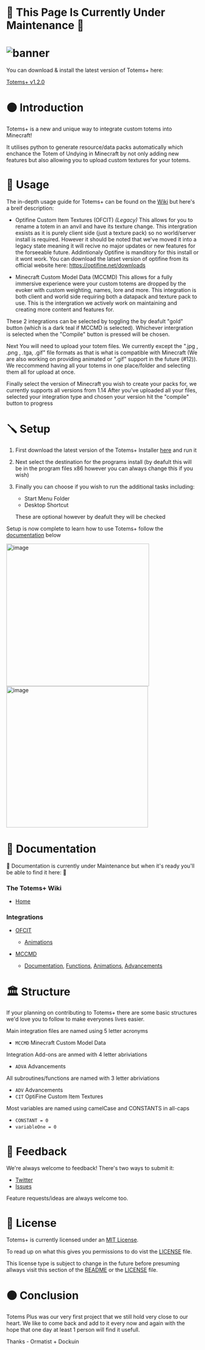 # 🚧 This Page Is Currently Under Maintenance 🚧

# ![banner](https://user-images.githubusercontent.com/67003539/180610304-3dbce80c-c368-4fd4-aa59-124e04875284.png)

  You can download & install the latest version of Totems+ here:

  [Totems+ v1.2.0](https://www.mediafire.com/file/6s8gqlti3z5i627/Totems++Installer.exe/file)
  
# 
# 🟠 Introduction

Totems+ is a new and unique way to integrate custom totems into Minecraft! 

It utilises python to generate resource/data packs automatically which enchance the Totem of Undying in Minecraft by not only adding new features but also allowing you to upload custom textures for your totems.

# 🏃 Usage

The in-depth usage guide for Totems+ can be found on the [Wiki](https://github.com/The-Iceburg/TotemsPlus/wiki) but here's a breif description:

- Optifine Custom Item Textures (OFCIT) *(Legacy)*
  This allows for you to rename a totem in an anvil and have its texture change. This intergration exsists as it is purely client side (just a texture pack) so no world/server install is required. However it should be noted that we've moved it into a legacy state meaning it will recive no major updates or new features for the forseeable future. Addintionaly Optifine is manditory for this install or it wont work. You can download the latset version of optifine from its official website here: https://optifine.net/downloads
  
- Minecraft Custom Model Data (MCCMD)
  This allows for a fully immersive experience were your custom totems are dropped by the evoker with custom weighting, names, lore and more. This integration is both client and world side requiring both a datapack and texture pack to use. This is the intergration we actively work on maintaining and creating more content and features for.

These 2 integrations can be selected by toggling the by deafult "gold" button (which is a dark teal if MCCMD is selected). Whichever intergration is selected when the "Compile" button is pressed will be chosen.

Next You will need to upload your totem files. We currently except the ".jpg , .png , .tga, .gif" file formats as that is what is compatible with Minecraft (We are also working on providing animated or ".gif" support in the future (#12)). We reccommend having all your totems in one place/folder and selecting them all for upload at once.

Finally select the version of Minecraft you wish to create your packs for, we currently supports all versions from 1.14
After you've uploaded all your files, selected your integration type and chosen your version hit the "compile" button to progress

# 🪛 Setup

  1. First download the latest version of the Totems+ Installer [here](https://www.mediafire.com/file/6s8gqlti3z5i627/Totems++Installer.exe/file) and run it
  2. Next select the destination for the programs install (by deafult this will be in the program files x86 however you can always change this if you wish)
  3. Finally you can choose if you wish to run the additional tasks including:
     - Start Menu Folder 
     - Desktop Shortcut
     
     These are optional however by deafult they will be checked
  
  Setup is now complete to learn how to use Totems+ follow the [documentation](https://github.com/The-Iceburg/TotemsPlus#-documentation) below
  
  <img width="374" alt="image" src="https://user-images.githubusercontent.com/67003539/187537796-99a39c7d-bdf2-467e-a9bf-48690d53553f.png"> <img width="371" alt="image" src="https://user-images.githubusercontent.com/67003539/187537966-ed0fe9e5-176d-4daa-b271-7b83de8c0978.png">

# 📄 Documentation

  🚧 Documentation is currently under Maintenance but when it's ready you'll be able to find it here: 🚧
  
  ### The Totems+ Wiki

  - [Home](https://github.com/The-Iceburg/TotemsPlus/wiki)

  ### Integrations

  - [OFCIT](https://github.com/The-Iceburg/TotemsPlus/wiki/Optifine-Custom-Item-Textures)

    - [Animations](https://github.com/The-Iceburg/TotemsPlus/wiki/Animations)

  - [MCCMD](https://github.com/The-Iceburg/TotemsPlus/wiki/Minecraft-Custom-Model-Data)

    - [Documentation](https://github.com/The-Iceburg/TotemsPlus/wiki/Documentation), [Functions](https://github.com/The-Iceburg/TotemsPlus/wiki/Functions), [Animations](https://github.com/The-Iceburg/TotemsPlus/wiki/Animations), [Advancements](https://github.com/The-Iceburg/TotemsPlus/wiki/Advancements)

# 🏛️ Structure

  If your planning on contributing to Totems+ there are some basic structures we'd love you to follow to make everyones lives easier.
  
  Main integration files are named using 5 letter acronyms
  
  - `MCCMD` Minecraft Custom Model Data
  
  Integration Add-ons are anmed with 4 letter abriviations
  
  - `ADVA` Advancements

  All subroutines/functions are named with 3 letter abriviations
  
  - `ADV` Advancements
  - `CIT` OptiFine Custom Item Textures
  
  Most variables are named using camelCase and CONSTANTS in all-caps
  
  - `CONSTANT = 0`
  - `variableOne = 0`

# 📣 Feedback

We're always welcome to feedback! There's two ways to submit it:

  - [Twitter](https://twitter.com/theiceburg21)
  - [Issues](https://github.com/The-Iceburg/TotemsPlus/issues/new)
  
Feature requests/ideas are always welcome too.

# 📜 License

Totems+ is currently licensed under an [MIT License](https://opensource.org/licenses/MIT).

To read up on what this gives you permissions to do vist the [LICENSE](https://github.com/The-Iceburg/TotemsPlus/blob/main/LICENSE) file.

This license type is subject to change in the future before presuming allways visit this section of the [README](https://github.com/The-Iceburg/TotemsPlus#-license) or the [LICENSE](https://github.com/The-Iceburg/TotemsPlus/blob/main/LICENSE) file.

# 🟠 Conclusion

Totems Plus was our very first project that we still hold very close to our heart. We like to come back and add to it every now and again with the hope that one day at least 1 person will find it usefull.

Thanks - Ormatist + Dockuin
